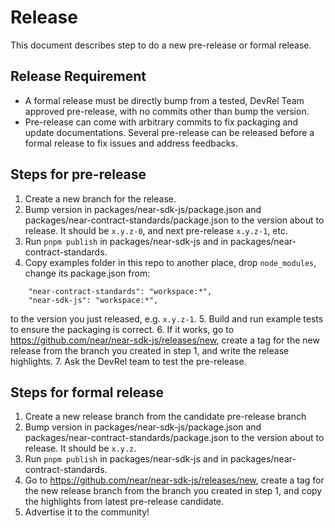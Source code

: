 # Release

This document describes step to do a new pre-release or formal release.

## Release Requirement
- A formal release must be directly bump from a tested, DevRel Team approved pre-release, with no commits other than bump the version.
- Pre-release can come with arbitrary commits to fix packaging and update documentations. Several pre-release can be released before a formal release to fix issues and address feedbacks.

## Steps for pre-release
1. Create a new branch for the release.
2. Bump version in packages/near-sdk-js/package.json and packages/near-contract-standards/package.json to the version about to release. It should be `x.y.z-0`, and next pre-release `x.y.z-1`, etc.
3. Run `pnpm publish` in packages/near-sdk-js and in packages/near-contract-standards.
4. Copy examples folder in this repo to another place, drop `node_modules`, change its package.json from:
```
    "near-contract-standards": "workspace:*",
    "near-sdk-js": "workspace:*",
```
to the version you just released, e.g. `x.y.z-1`.
5. Build and run example tests to ensure the packaging is correct.
6. If it works, go to https://github.com/near/near-sdk-js/releases/new, create a tag for the new release from the branch you created in step 1, and write the release highlights.
7. Ask the DevRel team to test the pre-release.

## Steps for formal release
1. Create a new release branch from the candidate pre-release branch
2. Bump version in packages/near-sdk-js/package.json and packages/near-contract-standards/package.json to the version about to release. It should be `x.y.z`.
3. Run `pnpm publish` in packages/near-sdk-js and in packages/near-contract-standards.
4. Go to https://github.com/near/near-sdk-js/releases/new, create a tag for the new release branch from the branch you created in step 1, and copy the highlights from latest pre-release candidate.
5. Advertise it to the community!
